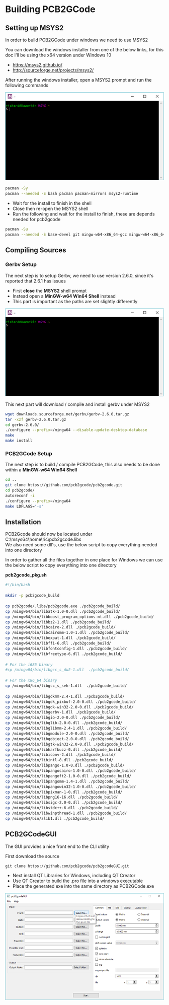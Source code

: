 # Building PCB2GCode

## Setting up MSYS2

In order to build PCB2GCode under windows we need to use MSYS2

You can download the windows installer from one of the below links, for this doc I'll be using the x64 version under Windows 10

  * <https://msys2.github.io/>
  * <http://sourceforge.net/projects/msys2/>

After running the windows installer, open a MSYS2 prompt and run the following commands

![msys1](../images/PCBMilling/MSYS2-1.png)

```bash
pacman -Sy
pacman --needed -S bash pacman pacman-mirrors msys2-runtime
```

  * Wait for the install to finish in the shell
  * Close then re-open the MSYS2 shell
  * Run the following and wait for the install to finish, these are depends needed for pcb2gcode

```bash
pacman -Su
pacman --needed -S base-devel git mingw-w64-x86_64-gcc mingw-w64-x86_64-boost mingw-w64-x86_64-gtkmm mingw-w64-x86_64-imagemagick
```

## Compiling Sources

### Gerbv Setup

The next step is to setup Gerbv, we need to use version 2.6.0, since it's reported that 2.6.1 has issues

  * First **close** the **MSYS2** shell prompt
  * Instead open a **MinGW-w64 Win64 Shell** instead
  * This part is important as the paths are set slightly differently

![msys2](../images/PCBMilling/MSYS2-2.png)

This next part will download / compile and install gerbv under MSYS2

```bash
wget downloads.sourceforge.net/gerbv/gerbv-2.6.0.tar.gz
tar -xzf gerbv-2.6.0.tar.gz
cd gerbv-2.6.0/    
./configure --prefix=/mingw64 --disable-update-desktop-database
make
make install
```

### PCB2GCode Setup

The next step is to build / compile PCB2GCode, this also needs to be done within a **MinGW-w64 Win64 Shell**

```bash
cd ..
git clone https://github.com/pcb2gcode/pcb2gcode.git
cd pcb2gcode/
autoreconf -i
./configure --prefix=/mingw64
make LDFLAGS='-s'
```

## Installation

PCB2Gcode should now be located under C:\msys64\home\ric\pcb2gcode\.libs <br>
We also need some dll's, use the below script to copy everything needed into one directory

In order to gather all the files together in one place for Windows we can use the below script
to copy everything into one directory

**pcb2gcode_pkg.sh**
```bash
#!/bin/bash

mkdir -p pcb2gcode_build

cp pcb2gcode/.libs/pcb2gcode.exe ./pcb2gcode_build/
cp /mingw64/bin/libatk-1.0-0.dll ./pcb2gcode_build/
cp /mingw64/bin/libboost_program_options-mt.dll ./pcb2gcode_build/
cp /mingw64/bin/libbz2-1.dll ./pcb2gcode_build/
cp /mingw64/bin/libcairo-2.dll ./pcb2gcode_build/
cp /mingw64/bin/libcairomm-1.0-1.dll ./pcb2gcode_build/
cp /mingw64/bin/libexpat-1.dll ./pcb2gcode_build/
cp /mingw64/bin/libffi-6.dll ./pcb2gcode_build/
cp /mingw64/bin/libfontconfig-1.dll ./pcb2gcode_build/
cp /mingw64/bin/libfreetype-6.dll ./pcb2gcode_build/

# For the i686 binary
#cp /mingw64/bin/libgcc_s_dw2-1.dll  ./pcb2gcode_build/

# For the x86_64 binary
cp /mingw64/bin/libgcc_s_seh-1.dll  ./pcb2gcode_build/

cp /mingw64/bin/libgdkmm-2.4-1.dll ./pcb2gcode_build/
cp /mingw64/bin/libgdk_pixbuf-2.0-0.dll ./pcb2gcode_build/
cp /mingw64/bin/libgdk-win32-2.0-0.dll ./pcb2gcode_build/
cp /mingw64/bin/libgerbv-1.dll ./pcb2gcode_build/
cp /mingw64/bin/libgio-2.0-0.dll ./pcb2gcode_build/
cp /mingw64/bin/libglib-2.0-0.dll ./pcb2gcode_build/
cp /mingw64/bin/libglibmm-2.4-1.dll ./pcb2gcode_build/
cp /mingw64/bin/libgmodule-2.0-0.dll ./pcb2gcode_build/
cp /mingw64/bin/libgobject-2.0-0.dll ./pcb2gcode_build/
cp /mingw64/bin/libgtk-win32-2.0-0.dll ./pcb2gcode_build/
cp /mingw64/bin/libharfbuzz-0.dll ./pcb2gcode_build/
cp /mingw64/bin/libiconv-2.dll ./pcb2gcode_build/
cp /mingw64/bin/libintl-8.dll ./pcb2gcode_build/
cp /mingw64/bin/libpango-1.0-0.dll ./pcb2gcode_build/
cp /mingw64/bin/libpangocairo-1.0-0.dll ./pcb2gcode_build/
cp /mingw64/bin/libpangoft2-1.0-0.dll ./pcb2gcode_build/
cp /mingw64/bin/libpangomm-1.4-1.dll ./pcb2gcode_build/
cp /mingw64/bin/libpangowin32-1.0-0.dll ./pcb2gcode_build/
cp /mingw64/bin/libpixman-1-0.dll ./pcb2gcode_build/
cp /mingw64/bin/libpng16-16.dll ./pcb2gcode_build/
cp /mingw64/bin/libsigc-2.0-0.dll ./pcb2gcode_build/
cp /mingw64/bin/libstdc++-6.dll ./pcb2gcode_build/
cp /mingw64/bin/libwinpthread-1.dll ./pcb2gcode_build/
cp /mingw64/bin/zlib1.dll ./pcb2gcode_build/
```

## PCB2GCodeGUI

The GUI provides a nice front end to the CLI utility

First download the source
```
git clone https://github.com/pcb2gcode/pcb2gcodeGUI.git
```

  * Next install QT Libraries for Windows, including QT Creator <br>
  * Use QT Creator to build the .pro file into a windows executable
  * Place the generated exe into the same directory as PCB2GCode.exe

![pcb2gcodegui-1](../images/PCBMilling/pcb2gcodegui-1.png)
